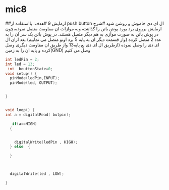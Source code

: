 # mic8
##ازمایش 9
#هدف:
بااستفاده از push button ال ای دی خاموش و روشن شود 
#شرح ارمایش
برروی برد بورد پوش باتن را گذاشته 
وبه موازات ان مقاومت متصل نموده،چون در پوش باتن به صورت موازی به هم دیگر متصل هستند.
در پوش باتن یک سر ان را به عدد 2 متصل کرده (واز قسمت دیگر ان به پایه 5 برد اونو متصل می نماییم) بعد ازان ال ای دی را وصل نموده (ازطریق ال ای دی بع پایه13 واز طریق ان مقاومت دیگری وصل کرده و پایه ان را به زمین(GND) وصل می کنیم




```cpp
int ledPin = 2;
int led = 13;
 int  bouttonState=0;
void setup() {
  pinMode(ledPin,INPUT);
  pinMode(led, OUTPUT);


}


void loop() {
int a = digitalRead( butpin);

   if(a==HIGH)
  {


    digitalWrite(ledPin , HIGH);
  } else  {

  }



  digitalWrite(led , LOW);

}
```










